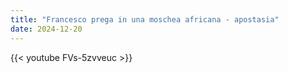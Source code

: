 ```yaml
---
title: "Francesco prega in una moschea africana - apostasia"
date: 2024-12-20
---
```


{{< youtube FVs-5zvveuc >}}
